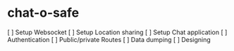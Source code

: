# chat-o-safe

[ ] Setup Websocket
[ ] Setup Location sharing
[ ] Setup Chat application
[ ] Authentication
[ ] Public/private Routes
[ ] Data dumping
[ ] Designing
